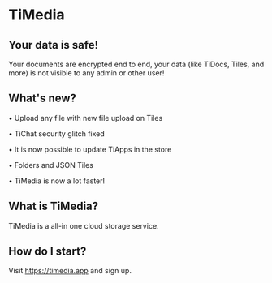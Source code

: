 # TiMedia


## Your data is safe!
Your documents are encrypted end to end, your data (like TiDocs, Tiles, and more) is not visible to any admin or other user!


## What's new?
• Upload any file with new file upload on Tiles

• TiChat security glitch fixed

• It is now possible to update TiApps in the store

• Folders and JSON Tiles

• TiMedia is now a lot faster!

## What is TiMedia?
TiMedia is a all-in one cloud storage service.

## How do I start?
Visit https://timedia.app and sign up.
